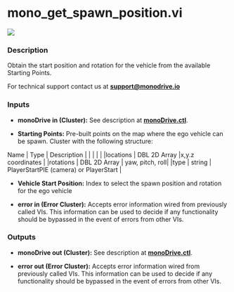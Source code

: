 # mono_get_spawn_position.vi

<p class="img_container">
<img class="lg_img" src="../mono_get_spawn_position.png"/>
</p>

### Description

Obtain the start position and rotation for the vehicle from the available Starting Points.

For technical support contact us at <b>support@monodrive.io</b>  

### Inputs

- **monoDrive in (Cluster):** See description at [**monoDrive.ctl**](../structures/monoDrive.md). 

- **Starting Points:**  Pre-built points on the map where the ego vehicle can be
spawn. Cluster with the following structure:    
   
 Name  | Type  | Description  |
|  |  |  |
|locations  | DBL 2D Array  |x,y.z coordinates |
|rotations | DBL 2D Array  | yaw, pitch, roll|
|type | string  | PlayerStartPIE (camera) or PlayerStart |
 

- **Vehicle Start Position:** Index to select the spawn position and rotation for the ego vehicle

- **error in (Error Cluster):** Accepts error information wired from previously called VIs. This information can be used to decide if any functionality should be bypassed in the event of errors from other VIs. 

### Outputs

- **monoDrive out (Cluster):** See description at [**monoDrive.ctl**](../structures/monoDrive.md). 

- **error out (Error Cluster):** Accepts error information wired from previously called VIs. This information can be used to decide if any functionality should be bypassed in the event of errors from other VIs. 

<p>&nbsp;</p>
